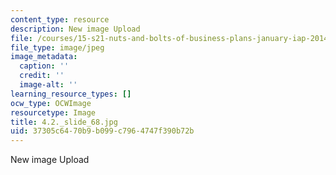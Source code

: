 ```yaml
---
content_type: resource
description: New image Upload
file: /courses/15-s21-nuts-and-bolts-of-business-plans-january-iap-2014/37305c6470b9b099c7964747f390b72b_4.2._slide_68.jpg
file_type: image/jpeg
image_metadata:
  caption: ''
  credit: ''
  image-alt: ''
learning_resource_types: []
ocw_type: OCWImage
resourcetype: Image
title: 4.2._slide_68.jpg
uid: 37305c64-70b9-b099-c796-4747f390b72b
---
```

New image Upload


